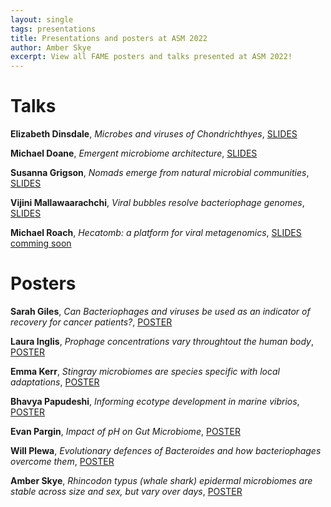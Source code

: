 ```yaml
---
layout: single
tags: presentations 
title: Presentations and posters at ASM 2022
author: Amber Skye
excerpt: View all FAME posters and talks presented at ASM 2022!
---
```


# Talks

__Elizabeth Dinsdale__, _Microbes and viruses of Chondrichthyes_,
[SLIDES](https://cloudstor.aarnet.edu.au/plus/s/KbVqoeCz7nDV42q)

__Michael Doane__, _Emergent microbiome architecture_,
[SLIDES](https://cloudstor.aarnet.edu.au/plus/s/tg05owg1vvbmLMU)

__Susanna Grigson__, _Nomads emerge from natural microbial communities_,
[SLIDES](https://cloudstor.aarnet.edu.au/plus/s/evZ1wOjSRuoTqRR)

__Vijini Mallawaarachchi__, _Viral bubbles resolve bacteriophage genomes_,
[SLIDES](https://cloudstor.aarnet.edu.au/plus/s/HoUo8jJkvlpk8MP)

__Michael Roach__, _Hecatomb: a platform for viral metagenomics_,
[SLIDES comming soon](#)


# Posters

__Sarah Giles__, _Can Bacteriophages and viruses be used as an indicator of recovery for cancer patients?_,
[POSTER](https://cloudstor.aarnet.edu.au/plus/s/QsgGlcUsrEtYL42)

__Laura Inglis__, _Prophage concentrations vary throughtout the human body_,
[POSTER](https://cloudstor.aarnet.edu.au/plus/s/uvGHLIXqCEZnQUC)

__Emma Kerr__, _Stingray microbiomes are species specific with local adaptations_, 
[POSTER](https://cloudstor.aarnet.edu.au/plus/s/eUD1k6UjsOBXfVb)

__Bhavya Papudeshi__, _Informing ecotype development in marine vibrios_,
[POSTER](https://cloudstor.aarnet.edu.au/plus/s/DRuZQdtKrg0BPyX)

__Evan Pargin__, _Impact of pH on Gut Microbiome_,
[POSTER](https://cloudstor.aarnet.edu.au/plus/s/c2C608kbtyeysum)

__Will Plewa__, _Evolutionary defences of Bacteroides and how bacteriophages overcome them_,
[POSTER](https://cloudstor.aarnet.edu.au/plus/s/B8kO9OvyvPp8Hva)

__Amber Skye__, _Rhincodon typus (whale shark) epidermal microbiomes are stable 
across size and sex, but vary over days_,
[POSTER](https://cloudstor.aarnet.edu.au/plus/s/PYwCAYbCLRrpxDo)

